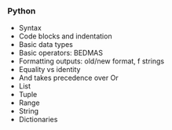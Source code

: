 ### Python
- Syntax
- Code blocks and indentation
- Basic data types
- Basic operators: BEDMAS
- Formatting outputs: old/new format, f strings
- Equality vs identity
- And takes precedence over Or
- List
- Tuple
- Range
- String 
- Dictionaries
